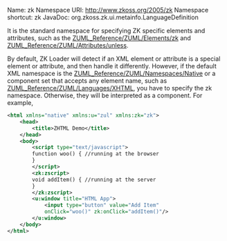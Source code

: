 Name: zk 
Namespace URI: http://www.zkoss.org/2005/zk
Namespace shortcut: zk
JavaDoc: <javadoc method="ZK_NAMESPACE">org.zkoss.zk.ui.metainfo.LanguageDefinition</javadoc>

It is the standard namespace for specifying ZK specific elements and
attributes, such as the
[ZUML_Reference/ZUML/Elements/zk](/zuml_ref/elements_zk) and [ZUML_Reference/ZUML/Attributes/unless](/zuml_ref/unless).

By default, ZK Loader will detect if an XML element or attribute is a
special element or attribute, and then handle it differently. However,
if the default XML namespace is the
[ZUML_Reference/ZUML/Namespaces/Native](/zuml_ref/native) or a component set that
accepts any element name, such as
[ZUML_Reference/ZUML/Languages/XHTML](/zuml_ref/xhtml), you have to specify
the zk namespace. Otherwise, they will be interpreted as a component.
For example,

``` xml
<html xmlns="native" xmlns:u="zul" xmlns:zk="zk">
    <head>
        <title>ZHTML Demo</title>
    </head>
    <body>
        <script type="text/javascript">
        function woo() { //running at the browser
        }
        </script>
        <zk:zscript>
        void addItem() { //running at the server
        }
        </zk:zscript>
        <u:window title="HTML App">
            <input type="button" value="Add Item"
            onClick="woo()" zk:onClick="addItem()"/>
        </u:window>
    </body>
</html>
```
